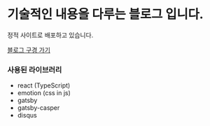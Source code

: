 # 기술적인 내용을 다루는 블로그 입니다.
정적 사이트로 배포하고 있습니다.

[블로그 구경 가기](https://thxwelchs.github.io)

### 사용된 라이브러리
- react (TypeScript)
- emotion (css in js)
- gatsby
- gatsby-casper
- disqus


